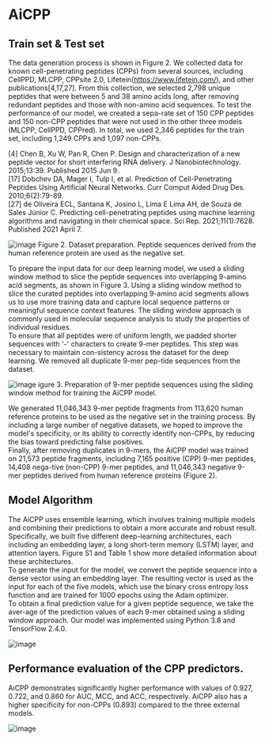 # AiCPP

## Train set & Test set
The data generation process is shown in Figure 2. We collected data for known cell-penetrating peptides (CPPs) from several sources, including CellPPD, MLCPP, CPPsite 2.0, Lifetein(https://www.lifetein.com/), and other publications[4,17,27]. From this collection, we selected 2,798 unique peptides that were between 5 and 38 amino acids long, after removing redundant peptides and those with non-amino acid sequences. To test the performance of our model, we created a sepa-rate set of 150 CPP peptides and 150 non-CPP peptides that were not used in the other three models (MLCPP, CellPPD, CPPred). In total, we used 2,346 peptides for the train set, including 1,249 CPPs and 1,097 non-CPPs.  
  
[4] Chen B, Xu W, Pan R, Chen P. Design and characterization of a new peptide vector for short interfering RNA delivery. J Nanobiotechnology. 2015;13:39. Published 2015 Jun 9.  
[17] Dobchev DA, Mager I, Tulp I, et al. Prediction of Cell-Penetrating Peptides Using Artificial Neural Networks. Curr Comput Aided Drug Des. 2010;6(2):79-89.  
[27] de Oliveira ECL, Santana K, Josino L, Lima E Lima AH, de Souza de Sales Júnior C. Predicting cell-penetrating peptides using machine learning algorithms and navigating in their chemical space. Sci Rep. 2021;11(1):7628. Published 2021 April 7.  
  
![image](https://user-images.githubusercontent.com/94620359/222610730-6b3845bb-3cbf-4430-ab11-2a5ac4a3b513.png)
Figure 2. Dataset preparation. Peptide sequences derived from the human reference protein are used as the negative set.  
  
To prepare the input data for our deep learning model, we used a sliding window method to slice the peptide sequences into overlapping 9-amino acid segments, as shown in Figure 3. Using a sliding window method to slice the curated peptides into overlapping 9-amino acid segments allows us to use more training data and capture local sequence patterns or meaningful sequence context features. The sliding window approach is commonly used in molecular sequence analysis to study the properties of individual residues.  
To ensure that all peptides were of uniform length, we padded shorter sequences with '-' characters to create 9-mer peptides. This step was necessary to maintain con-sistency across the dataset for the deep learning. We removed all duplicate 9-mer pep-tide sequences from the dataset.  
  
![image](https://user-images.githubusercontent.com/94620359/222610802-54d3f4dc-8b8d-4187-8452-a8d0ec936a63.png)
igure 3. Preparation of 9-mer peptide sequences using the sliding window method for training the AiCPP model.  
  
We generated 11,046,343 9-mer peptide fragments from 113,620 human reference proteins to be used as the negative set in the training process. By including a large number of negative datasets, we hoped to improve the model's specificity, or its ability to correctly identify non-CPPs, by reducing the bias toward predicting false positives.  
Finally, after removing duplicates in 9-mers, the AiCPP model was trained on 21,573 peptide fragments, including 7,165 positive (CPP) 9-mer peptides, 14,408 nega-tive (non-CPP) 9-mer peptides, and 11,046,343 negative 9-mer peptides derived from human reference proteins (Figure 2).  
  
## Model Algorithm
The AiCPP uses ensemble learning, which involves training multiple models and combining their predictions to obtain a more accurate and robust result. Specifically, we built five different deep-learning architectures, each including an embedding layer, a long short-term memory (LSTM) layer, and attention layers. Figure S1 and Table 1 show more detailed information about these architectures.  
To generate the input for the model, we convert the peptide sequence into a dense vector using an embedding layer. The resulting vector is used as the input for each of the five models, which use the binary cross entropy loss function and are trained for 1000 epochs using the Adam optimizer.  
To obtain a final prediction value for a given peptide sequence, we take the aver-age of the prediction values of each 9-mer obtained using a sliding window approach. Our model was implemented using Python 3.8 and TensorFlow 2.4.0.  
  
![image](https://user-images.githubusercontent.com/94620359/212254391-e7768265-10f0-410f-906c-606a057602ca.png)  
  
  
## **Performance evaluation of the CPP predictors.**
AiCPP demonstrates significantly higher performance with values of 0.927, 0.722, and 0.860 for AUC, MCC, and ACC, respectively. AiCPP also has a higher specificity for non-CPPs (0.893) compared to the three external models.  
  
![image](https://user-images.githubusercontent.com/94620359/212254581-e7c25de0-bcea-4cf3-a6a3-bf84dde806bb.png)   
  
  
